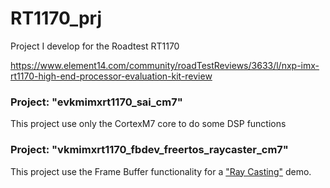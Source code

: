 # RT1170_prj

Project I develop for the Roadtest RT1170

https://www.element14.com/community/roadTestReviews/3633/l/nxp-imx-rt1170-high-end-processor-evaluation-kit-review

### Project: "evkmimxrt1170_sai_cm7"
This project use only the CortexM7 core to do some DSP functions

### Project: "vkmimxrt1170_fbdev_freertos_raycaster_cm7"
This project use the Frame Buffer functionality for a ["Ray Casting"](https://lodev.org/cgtutor/raycasting.html) demo.
